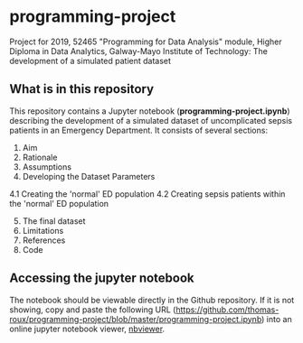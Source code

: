 # programming-project
Project for 2019, 52465 "Programming for Data Analysis" module, Higher Diploma in Data Analytics, Galway-Mayo Institute of Technology: The development of a simulated patient dataset

## What is in this repository
This repository contains a Jupyter notebook (**programming-project.ipynb**) describing the development of a simulated dataset of uncomplicated sepsis patients in an Emergency Department. It consists of several sections:

1. Aim
2. Rationale
3. Assumptions
4. Developing the Dataset Parameters

  4.1 Creating the 'normal' ED population
  4.2 Creating sepsis patients within the 'normal' ED population
  
5. The final dataset
6. Limitations
7. References
8. Code

## Accessing the jupyter notebook
The notebook should be viewable directly in the Github repository. If it is not showing, copy and paste the following URL (https://github.com/thomas-roux/programming-project/blob/master/programming-project.ipynb) into an online jupyter notebook viewer, [nbviewer](https://nbviewer.jupyter.org/).
